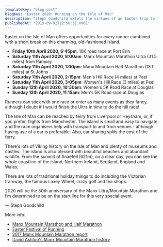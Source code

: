 ```yaml
---
templateKey: "blog-post"
blogKey: "Easter 2020: Running on the Isle of Man"
description: "Steph Goodchild extols the virtues of an Easter trip to the Isle of Man for a spot of running!"
publishedAt: "2019-09-02T22:56:31.000Z"
---
```

Easter on the Isle of Man offers opportunities for every runner combined with a short break on this charming, old-fashioned island.

* **Friday 10th April 2020, 6:45pm**: 10K road race at Port Erin
* **Saturday 11th April 2020, 8:00am**: Manx Mountain Marathon Ultra (31.5 miles) from Ramsey
* **Saturday 11th April 2020, 1:00pm**: Manx Mountain Half Marathon (13.1 miles) at St Johns
* **Saturday 11th April 2020, 2:15pm**: Men's Hill Race (4 miles) at Peel
* **Saturday 11th April 2020, 3:05pm**: Women's Hill Race (3 miles) at Peel
* **Sunday 12th April 2020, 10:30am**: Women's 5K Road Race at Douglas
* **Sunday 12th April 2020, 11:15am**: Men's 5K Road race at Douglas

Runners can stick with one race or enter as many events as they fancy, although I doubt if I would finish the Ultra in time to do the hill race!

The Isle of Man can be reached by ferry from Liverpool or Heysham, or, if you prefer, flights from Manchester. The island is small and easy to navigate and the race organisers help with transport to and from venues - although having use of a car is preferable. Also, car sharing splits the cost of the ferry.

There's lots of Viking history on the Isle of Man and plenty of museums and castles. The island is also blessed with beautiful beaches and abundant wildlife. From the summit of Snaefell (621m), on a clear day, you can see the whole coastline of the island, Northern Ireland, Scotland, England and Wales.

There are lots of traditional holiday things to do including the Victorian tramway, the famous Laxey Wheel, crazy golf and tea shops.

2020 will be the 50th anniversary of the Manx Ultra/Mountain Marathon and I’m determined to be on the start line for this very special event.

&mdash; Steph Goodchild

More info:

* [Manx Mountain Marathon and Half Marathon](http://www.manxmountainmarathon.com/)
* [Easter Festival of Running](http://easterfestival.info/)
* [2017 Manx Mountain Marathon report](/2017-manx-mountain-marathon)
* [David Ashton's Manx Mountain Marathon history](/david-ashton-a-lifetime-in-athletics-part-3#themanxmountainmarathon)
